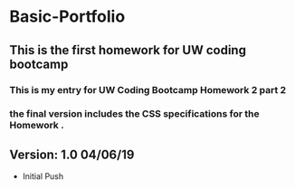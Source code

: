 # Basic-Portfolio
## This is the first homework for UW coding bootcamp

### This is my entry for UW Coding Bootcamp Homework 2 part 2 
### the final version includes the CSS specifications for the Homework .
## Version: 1.0 04/06/19
  - Initial Push




